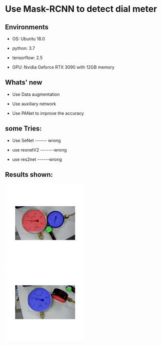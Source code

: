# Use Mask-RCNN to detect dial meter

## Environments

- OS: Ubuntu 18.0

- python: 3.7

- tensorflow: 2.5

- GPU: Nvidia Geforce RTX 3090 with 12GB memory

## Whats' new

- Use Data augmentation

- Use auxiliary network

- Use PANet to improve the accuracy

## some  Tries:
- Use  SeNet ------ wrong 

- use resnetV2 -------wrong

- use res2net ------wrong

## Results shown:

<img src="./prediction/3-10/20220310-210437.png" alt="20220310-210437" style="zoom:25%;" />

<img src="./prediction/3-18/20220318-122741.png" alt="20220318-122741" style="zoom:25%;" />